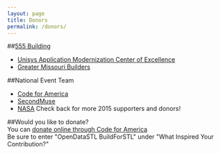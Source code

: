 ```yaml
---
layout: page
title: Donors
permalink: /donors/
---
```


##[555 Building](http://www.gmbhomes.com/commercial/docs/listing_details.asp?listingID=8336)  
 * [Unisys Application Modernization Center of Excellence](http://www.unisys.com/)
 * [Greater Missouri Builders](http://gmb-inc.com/)  
  
##National Event Team
 * [Code for America](http://www.codeforamerica.org/)
 * [SecondMuse](http://secondmuse.com/)
 * [NASA](http://www.nasa.gov/)
Check back for more 2015 supporters and donors!  
  
##Would you like to donate?  
You can [donate online through Code for America](https://secure.codeforamerica.org/page/contribute/default)  
Be sure to enter "OpenDataSTL BuildForSTL" under "What Inspired Your Contribution?"  
  
